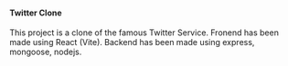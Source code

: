 #### Twitter Clone

This project is a clone of the famous Twitter Service. Fronend has been made using React (Vite). Backend has been made using express, mongoose, nodejs.
